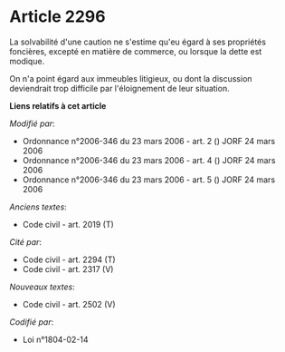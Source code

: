 # Article 2296

La solvabilité d'une caution ne s'estime qu'eu égard à ses propriétés foncières, excepté en matière de commerce, ou lorsque
la dette est modique.

On n'a point égard aux immeubles litigieux, ou dont la discussion deviendrait trop difficile par l'éloignement de leur
situation.

**Liens relatifs à cet article**

_Modifié par_:

  - Ordonnance n°2006-346 du 23 mars 2006 - art. 2 () JORF 24 mars 2006
  - Ordonnance n°2006-346 du 23 mars 2006 - art. 4 () JORF 24 mars 2006
  - Ordonnance n°2006-346 du 23 mars 2006 - art. 5 () JORF 24 mars 2006

_Anciens textes_:

  - Code civil - art. 2019 (T)

_Cité par_:

  - Code civil - art. 2294 (T)
  - Code civil - art. 2317 (V)

_Nouveaux textes_:

  - Code civil - art. 2502 (V)

_Codifié par_:

  - Loi n°1804-02-14
